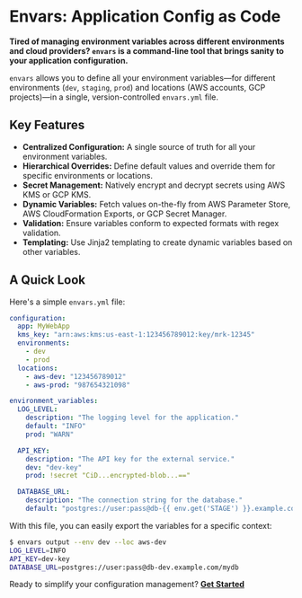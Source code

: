 # Envars: Application Config as Code

**Tired of managing environment variables across different environments and cloud providers? `envars` is a command-line tool that brings sanity to your application configuration.**

`envars` allows you to define all your environment variables—for different environments (`dev`, `staging`, `prod`) and locations (AWS accounts, GCP projects)—in a single, version-controlled `envars.yml` file.

## Key Features

*   **Centralized Configuration:** A single source of truth for all your environment variables.
*   **Hierarchical Overrides:** Define default values and override them for specific environments or locations.
*   **Secret Management:** Natively encrypt and decrypt secrets using AWS KMS or GCP KMS.
*   **Dynamic Variables:** Fetch values on-the-fly from AWS Parameter Store, AWS CloudFormation Exports, or GCP Secret Manager.
*   **Validation:** Ensure variables conform to expected formats with regex validation.
*   **Templating:** Use Jinja2 templating to create dynamic variables based on other variables.

## A Quick Look

Here's a simple `envars.yml` file:

```yaml
configuration:
  app: MyWebApp
  kms_key: "arn:aws:kms:us-east-1:123456789012:key/mrk-12345"
  environments:
    - dev
    - prod
  locations:
    - aws-dev: "123456789012"
    - aws-prod: "987654321098"

environment_variables:
  LOG_LEVEL:
    description: "The logging level for the application."
    default: "INFO"
    prod: "WARN"

  API_KEY:
    description: "The API key for the external service."
    dev: "dev-key"
    prod: !secret "CiD...encrypted-blob...=="

  DATABASE_URL:
    description: "The connection string for the database."
    default: "postgres://user:pass@db-{{ env.get('STAGE') }}.example.com/mydb"
```

With this file, you can easily export the variables for a specific context:

```bash
$ envars output --env dev --loc aws-dev
LOG_LEVEL=INFO
API_KEY=dev-key
DATABASE_URL=postgres://user:pass@db-dev.example.com/mydb
```

Ready to simplify your configuration management? **[Get Started](getting-started.md)**